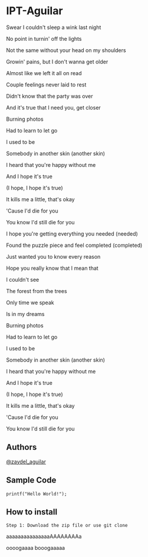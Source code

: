 # IPT-Aguilar

Swear I couldn't sleep a wink last night

No point in turnin' off the lights

Not the same without your head on my shoulders

Growin' pains, but I don't wanna get older

Almost like we left it all on read

Couple feelings never laid to rest

Didn't know that the party was over

And it's true that I need you, get closer

Burning photos

Had to learn to let go

I used to be

Somebody in another skin (another skin)

I heard that you're happy without me

And I hope it's true

(I hope, I hope it's true)

It kills me a little, that's okay

'Cause I'd die for you

You know I'd still die for you

I hope you're getting everything you needed (needed)

Found the puzzle piece and feel completed (completed)

Just wanted you to know every reason

Hope you really know that I mean that

I couldn't see

The forest from the trees

Only time we speak

Is in my dreams

Burning photos

Had to learn to let go

I used to be

Somebody in another skin (another skin)

I heard that you're happy without me

And I hope it's true

(I hope, I hope it's true)

It kills me a little, that's okay

'Cause I'd die for you

You know I'd still die for you

## Authors
[@zaydel_aguilar](https://github.com/TiggieD)

## Sample Code
`printf("Hello World!");`

## How to install 

`Step 1: Download the zip file or use git clone`


aaaaaaaaaaaaaaaAAAAAAAAa



oooogaaaa booogaaaaa